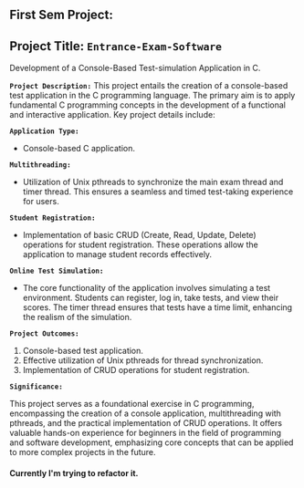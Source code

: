 ## First Sem Project:

## Project Title: `Entrance-Exam-Software`
Development of a Console-Based Test-simulation Application in C.


**`Project Description:`**
This project entails the creation of a console-based test application in the C programming language. The primary aim is to apply fundamental C programming concepts in the development of a functional and interactive application. Key project details include:

**`Application Type:`**  
- Console-based C application.

**`Multithreading:`**  
- Utilization of Unix pthreads to synchronize the main exam thread and timer thread. This ensures a seamless and timed test-taking experience for users.

**`Student Registration:`**  
- Implementation of basic CRUD (Create, Read, Update, Delete) operations for student registration. These operations allow the application to manage student records effectively.

**`Online Test Simulation:`**  
- The core functionality of the application involves simulating a test environment. Students can register, log in, take tests, and view their scores. The timer thread ensures that tests have a time limit, enhancing the realism of the simulation.


**`Project Outcomes:`**

1. Console-based test application.
2. Effective utilization of Unix pthreads for thread synchronization.
3. Implementation of CRUD operations for student registration.


**`Significance:`**

This project serves as a foundational exercise in C programming, encompassing the creation of a console application, multithreading with pthreads, and the practical implementation of CRUD operations. It offers valuable hands-on experience for beginners in the field of programming and software development, emphasizing core concepts that can be applied to more complex projects in the future.

#### Currently I'm trying to refactor it.

